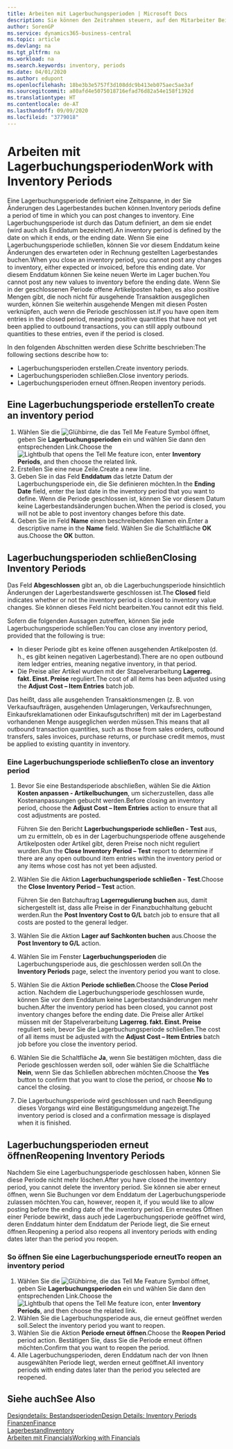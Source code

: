 ```yaml
---
title: Arbeiten mit Lagerbuchungsperioden | Microsoft Docs
description: Sie können den Zeitrahmen steuern, auf den Mitarbeiter Beitragsänderungen des Lagerbestandes buchen können, indem Sie Lagerbuchungsperioden definieren.
author: SorenGP
ms.service: dynamics365-business-central
ms.topic: article
ms.devlang: na
ms.tgt_pltfrm: na
ms.workload: na
ms.search.keywords: inventory, periods
ms.date: 04/01/2020
ms.author: edupont
ms.openlocfilehash: 18be3b3e5757f3d108ddc9b413eb075aec5ae3af
ms.sourcegitcommit: a80afd4e5075018716efad76d82a54e158f1392d
ms.translationtype: HT
ms.contentlocale: de-AT
ms.lasthandoff: 09/09/2020
ms.locfileid: "3779018"
---
```

# <a name="work-with-inventory-periods"></a><span data-ttu-id="e5a9d-103">Arbeiten mit Lagerbuchungsperioden</span><span class="sxs-lookup"><span data-stu-id="e5a9d-103">Work with Inventory Periods</span></span>
<span data-ttu-id="e5a9d-104">Eine Lagerbuchungsperiode definiert eine Zeitspanne, in der Sie Änderungen des Lagerbestandes buchen können.</span><span class="sxs-lookup"><span data-stu-id="e5a9d-104">Inventory periods define a period of time in which you can post changes to inventory.</span></span> <span data-ttu-id="e5a9d-105">Eine Lagerbuchungsperiode ist durch das Datum definiert, an dem sie endet (wird auch als Enddatum bezeichnet).</span><span class="sxs-lookup"><span data-stu-id="e5a9d-105">An inventory period is defined by the date on which it ends, or the ending date.</span></span> <span data-ttu-id="e5a9d-106">Wenn Sie eine Lagerbuchungsperiode schließen, können Sie vor diesem Enddatum keine Änderungen des erwarteten oder in Rechnung gestellten Lagerbestandes buchen.</span><span class="sxs-lookup"><span data-stu-id="e5a9d-106">When you close an inventory period, you cannot post any changes to inventory, either expected or invoiced, before this ending date.</span></span> <span data-ttu-id="e5a9d-107">Vor diesem Enddatum können Sie keine neuen Werte im Lager buchen.</span><span class="sxs-lookup"><span data-stu-id="e5a9d-107">You cannot post any new values to inventory before the ending date.</span></span> <span data-ttu-id="e5a9d-108">Wenn Sie in der geschlossenen Periode offene Artikelposten haben, es also positive Mengen gibt, die noch nicht für ausgehende Transaktion ausgeglichen wurden, können Sie weiterhin ausgehende Mengen mit diesen Posten verknüpfen, auch wenn die Periode geschlossen ist.</span><span class="sxs-lookup"><span data-stu-id="e5a9d-108">If you have open item entries in the closed period, meaning positive quantities that have not yet been applied to outbound transactions, you can still apply outbound quantities to these entries, even if the period is closed.</span></span>  

<span data-ttu-id="e5a9d-109">In den folgenden Abschnitten werden diese Schritte beschrieben:</span><span class="sxs-lookup"><span data-stu-id="e5a9d-109">The following sections describe how to:</span></span>

* <span data-ttu-id="e5a9d-110">Lagerbuchungsperioden erstellen.</span><span class="sxs-lookup"><span data-stu-id="e5a9d-110">Create inventory periods.</span></span>  
* <span data-ttu-id="e5a9d-111">Lagerbuchungsperioden schließen.</span><span class="sxs-lookup"><span data-stu-id="e5a9d-111">Close inventory periods.</span></span>  
* <span data-ttu-id="e5a9d-112">Lagerbuchungsperioden erneut öffnen.</span><span class="sxs-lookup"><span data-stu-id="e5a9d-112">Reopen inventory periods.</span></span>  

## <a name="to-create-an-inventory-period"></a><span data-ttu-id="e5a9d-113">Eine Lagerbuchungsperiode erstellen</span><span class="sxs-lookup"><span data-stu-id="e5a9d-113">To create an inventory period</span></span>  
1. <span data-ttu-id="e5a9d-114">Wählen Sie die ![Glühbirne, die das Tell Me Feature](media/ui-search/search_small.png "Tell Me-Funktion") Symbol öffnet, geben Sie **Lagerbuchungsperioden** ein und wählen Sie dann den entsprechenden Link.</span><span class="sxs-lookup"><span data-stu-id="e5a9d-114">Choose the ![Lightbulb that opens the Tell Me feature](media/ui-search/search_small.png "Tell me what you want to do") icon, enter **Inventory Periods**, and then choose the related link.</span></span>  
2. <span data-ttu-id="e5a9d-115">Erstellen Sie eine neue Zeile.</span><span class="sxs-lookup"><span data-stu-id="e5a9d-115">Create a new line.</span></span>  
3. <span data-ttu-id="e5a9d-116">Geben Sie in das Feld **Enddatum** das letzte Datum der Lagerbuchungsperiode ein, die Sie definieren möchten.</span><span class="sxs-lookup"><span data-stu-id="e5a9d-116">In the **Ending Date** field, enter the last date in the inventory period that you want to define.</span></span> <span data-ttu-id="e5a9d-117">Wenn die Periode geschlossen ist, können Sie vor diesem Datum keine Lagerbestandsänderungen buchen.</span><span class="sxs-lookup"><span data-stu-id="e5a9d-117">When the period is closed, you will not be able to post inventory changes before this date.</span></span>  
4. <span data-ttu-id="e5a9d-118">Geben Sie im Feld **Name** einen beschreibenden Namen ein.</span><span class="sxs-lookup"><span data-stu-id="e5a9d-118">Enter a descriptive name in the **Name** field.</span></span> <span data-ttu-id="e5a9d-119">Wählen Sie die Schaltfläche **OK** aus.</span><span class="sxs-lookup"><span data-stu-id="e5a9d-119">Choose the **OK** button.</span></span>  

## <a name="closing-inventory-periods"></a><span data-ttu-id="e5a9d-120">Lagerbuchungsperioden schließen</span><span class="sxs-lookup"><span data-stu-id="e5a9d-120">Closing Inventory Periods</span></span>  
<span data-ttu-id="e5a9d-121">Das Feld **Abgeschlossen** gibt an, ob die Lagerbuchungsperiode hinsichtlich Änderungen der Lagerbestandswerte geschlossen ist.</span><span class="sxs-lookup"><span data-stu-id="e5a9d-121">The **Closed** field indicates whether or not the inventory period is closed to inventory value changes.</span></span> <span data-ttu-id="e5a9d-122">Sie können dieses Feld nicht bearbeiten.</span><span class="sxs-lookup"><span data-stu-id="e5a9d-122">You cannot edit this field.</span></span>  

<span data-ttu-id="e5a9d-123">Sofern die folgenden Aussagen zutreffen, können Sie jede Lagerbuchungsperiode schließen:</span><span class="sxs-lookup"><span data-stu-id="e5a9d-123">You can close any inventory period, provided that the following is true:</span></span>  

* <span data-ttu-id="e5a9d-124">In dieser Periode gibt es keine offenen ausgehenden Artikelposten (d. h., es gibt keinen negativen Lagerbestand).</span><span class="sxs-lookup"><span data-stu-id="e5a9d-124">There are no open outbound item ledger entries, meaning negative inventory, in that period.</span></span>  
* <span data-ttu-id="e5a9d-125">Die Preise aller Artikel wurden mit der Stapelverarbeitung **Lagerreg. fakt. Einst. Preise** reguliert.</span><span class="sxs-lookup"><span data-stu-id="e5a9d-125">The cost of all items has been adjusted using the **Adjust Cost – Item Entries** batch job.</span></span>  

<span data-ttu-id="e5a9d-126">Das heißt, dass alle ausgehenden Transaktionsmengen (z. B. von Verkaufsaufträgen, ausgehenden Umlagerungen, Verkaufsrechnungen, Einkaufsreklamationen oder Einkaufsgutschriften) mit der im Lagerbestand vorhandenen Menge ausgeglichen werden müssen.</span><span class="sxs-lookup"><span data-stu-id="e5a9d-126">This means that all outbound transaction quantities, such as those from sales orders, outbound transfers, sales invoices, purchase returns, or purchase credit memos, must be applied to existing quantity in inventory.</span></span>  

### <a name="to-close-an-inventory-period"></a><span data-ttu-id="e5a9d-127">Eine Lagerbuchungsperiode schließen</span><span class="sxs-lookup"><span data-stu-id="e5a9d-127">To close an inventory period</span></span>  
1. <span data-ttu-id="e5a9d-128">Bevor Sie eine Bestandsperiode abschließen, wählen Sie die Aktion **Kosten anpassen - Artikelbuchungen**, um sicherzustellen, dass alle Kostenanpassungen gebucht werden.</span><span class="sxs-lookup"><span data-stu-id="e5a9d-128">Before closing an inventory period, choose the **Adjust Cost – Item Entries** action to ensure that all cost adjustments are posted.</span></span>

     <span data-ttu-id="e5a9d-129">Führen Sie den Bericht **Lagerbuchungsperiode schließen - Test** aus, um zu ermitteln, ob es in der Lagerbuchungsperiode offene ausgehende Artikelposten oder Artikel gibt, deren Preise noch nicht reguliert wurden.</span><span class="sxs-lookup"><span data-stu-id="e5a9d-129">Run the **Close Inventory Period – Test** report to determine if there are any open outbound item entries within the inventory period or any items whose cost has not yet been adjusted.</span></span>  
2. <span data-ttu-id="e5a9d-130">Wählen Sie die Aktion **Lagerbuchungsperiode schließen - Test**.</span><span class="sxs-lookup"><span data-stu-id="e5a9d-130">Choose the **Close Inventory Period – Test** action.</span></span>  

     <span data-ttu-id="e5a9d-131">Führen Sie den Batchauftrag **Lagerregulierung buchen** aus, damit sichergestellt ist, dass alle Preise in der Finanzbuchhaltung gebucht werden.</span><span class="sxs-lookup"><span data-stu-id="e5a9d-131">Run the **Post Inventory Cost to G/L** batch job to ensure that all costs are posted to the general ledger.</span></span>  
3. <span data-ttu-id="e5a9d-132">Wählen Sie die Aktion **Lager auf Sachkonten buchen** aus.</span><span class="sxs-lookup"><span data-stu-id="e5a9d-132">Choose the **Post Inventory to G/L** action.</span></span>  
4. <span data-ttu-id="e5a9d-133">Wählen Sie im Fenster  **Lagerbuchungsperioden** die Lagerbuchungsperiode aus, die geschlossen werden soll.</span><span class="sxs-lookup"><span data-stu-id="e5a9d-133">On the **Inventory Periods** page, select the inventory period you want to close.</span></span>  
5. <span data-ttu-id="e5a9d-134">Wählen Sie die Aktion **Periode schließen**.</span><span class="sxs-lookup"><span data-stu-id="e5a9d-134">Choose the **Close Period** action.</span></span> <span data-ttu-id="e5a9d-135">Nachdem die Lagerbuchungsperiode geschlossen wurde, können Sie vor dem Enddatum keine Lagerbestandsänderungen mehr buchen.</span><span class="sxs-lookup"><span data-stu-id="e5a9d-135">After the inventory period has been closed, you cannot post inventory changes before the ending date.</span></span> <span data-ttu-id="e5a9d-136">Die Preise aller Artikel müssen mit der Stapelverarbeitung **Lagerreg. fakt. Einst. Preise** reguliert sein, bevor Sie die Lagerbuchungsperiode schließen.</span><span class="sxs-lookup"><span data-stu-id="e5a9d-136">The cost of all items must be adjusted with the **Adjust Cost – Item Entries** batch job before you close the inventory period.</span></span>  
6. <span data-ttu-id="e5a9d-137">Wählen Sie die Schaltfläche **Ja**, wenn Sie bestätigen möchten, dass die Periode geschlossen werden soll, oder wählen Sie die Schaltfläche **Nein**, wenn Sie das Schließen abbrechen möchten.</span><span class="sxs-lookup"><span data-stu-id="e5a9d-137">Choose the **Yes** button to confirm that you want to close the period, or choose **No** to cancel the closing.</span></span>  
7. <span data-ttu-id="e5a9d-138">Die Lagerbuchungsperiode wird geschlossen und nach Beendigung dieses Vorgangs wird eine Bestätigungsmeldung angezeigt.</span><span class="sxs-lookup"><span data-stu-id="e5a9d-138">The inventory period is closed and a confirmation message is displayed when it is finished.</span></span>  

## <a name="reopening-inventory-periods"></a><span data-ttu-id="e5a9d-139">Lagerbuchungsperioden erneut öffnen</span><span class="sxs-lookup"><span data-stu-id="e5a9d-139">Reopening Inventory Periods</span></span>  
<span data-ttu-id="e5a9d-140">Nachdem Sie eine Lagerbuchungsperiode geschlossen haben, können Sie diese Periode nicht mehr löschen.</span><span class="sxs-lookup"><span data-stu-id="e5a9d-140">After you have closed the inventory period, you cannot delete the inventory period.</span></span> <span data-ttu-id="e5a9d-141">Sie können sie aber erneut öffnen, wenn Sie Buchungen vor dem Enddatum der Lagerbuchungsperiode zulassen möchten.</span><span class="sxs-lookup"><span data-stu-id="e5a9d-141">You can, however, reopen it, if you would like to allow posting before the ending date of the inventory period.</span></span> <span data-ttu-id="e5a9d-142">Ein erneutes Öffnen einer Periode bewirkt, dass auch jede Lagerbuchungsperiode geöffnet wird, deren Enddatum hinter dem Enddatum der Periode liegt, die Sie erneut öffnen.</span><span class="sxs-lookup"><span data-stu-id="e5a9d-142">Reopening a period also reopens all inventory periods with ending dates later than the period you reopen.</span></span>  

### <a name="to-reopen-an-inventory-period"></a><span data-ttu-id="e5a9d-143">So öffnen Sie eine Lagerbuchungsperiode erneut</span><span class="sxs-lookup"><span data-stu-id="e5a9d-143">To reopen an inventory period</span></span>  
1. <span data-ttu-id="e5a9d-144">Wählen Sie die ![Glühbirne, die das Tell Me Feature](media/ui-search/search_small.png "Tell Me-Funktion") Symbol öffnet, geben Sie **Lagerbuchungsperioden** ein und wählen Sie dann den entsprechenden Link.</span><span class="sxs-lookup"><span data-stu-id="e5a9d-144">Choose the ![Lightbulb that opens the Tell Me feature](media/ui-search/search_small.png "Tell me what you want to do") icon, enter **Inventory Periods**, and then choose the related link.</span></span>  
2. <span data-ttu-id="e5a9d-145">Wählen Sie die Lagerbuchungsperiode aus, die erneut geöffnet werden soll.</span><span class="sxs-lookup"><span data-stu-id="e5a9d-145">Select the inventory period you want to reopen.</span></span>  
3. <span data-ttu-id="e5a9d-146">Wählen Sie die Aktion **Periode erneut öffnen**.</span><span class="sxs-lookup"><span data-stu-id="e5a9d-146">Choose the **Reopen Period** period action.</span></span> <span data-ttu-id="e5a9d-147">Bestätigen Sie, dass Sie die Periode erneut öffnen möchten.</span><span class="sxs-lookup"><span data-stu-id="e5a9d-147">Confirm that you want to reopen the period.</span></span>  
4. <span data-ttu-id="e5a9d-148">Alle Lagerbuchungsperioden, deren Enddatum nach der von Ihnen ausgewählten Periode liegt, werden erneut geöffnet.</span><span class="sxs-lookup"><span data-stu-id="e5a9d-148">All inventory periods with ending dates later than the period you selected are reopened.</span></span>  

## <a name="see-also"></a><span data-ttu-id="e5a9d-149">Siehe auch</span><span class="sxs-lookup"><span data-stu-id="e5a9d-149">See Also</span></span>  
[<span data-ttu-id="e5a9d-150">Designdetails: Bestandsperioden</span><span class="sxs-lookup"><span data-stu-id="e5a9d-150">Design Details: Inventory Periods</span></span>](design-details-inventory-periods.md)  
[<span data-ttu-id="e5a9d-151">Finanzen</span><span class="sxs-lookup"><span data-stu-id="e5a9d-151">Finance</span></span>](finance.md)  
[<span data-ttu-id="e5a9d-152">Lagerbestand</span><span class="sxs-lookup"><span data-stu-id="e5a9d-152">Inventory</span></span>](inventory-manage-inventory.md)  
[<span data-ttu-id="e5a9d-153">Arbeiten mit Financials</span><span class="sxs-lookup"><span data-stu-id="e5a9d-153">Working with Financials</span></span>](ui-work-product.md)
